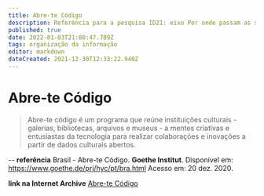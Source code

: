 ```yaml
---
title: Abre-te Código 
description: Referência para a pesquisa ID21: eixo Por onde passam as soluções.
published: true
date: 2022-01-03T21:08:47.709Z
tags: organização da informação
editor: markdown
dateCreated: 2021-12-30T12:33:22.940Z
---
```


# Abre-te Código 
> Abre-te código é um programa que reúne instituições culturais - galerias, bibliotecas, arquivos e museus - a mentes criativas e entusiastas da tecnologia para realizar colaborações e inovações a partir de dados culturais abertos. 

-- 
**referência** 
Brasil - Abre-te Código. **Goethe Institut**. Disponível em: https://www.goethe.de/prj/hyc/pt/bra.html Acesso em: 20 dez. 2020.

**link na Internet Archive**
[Abre-te Código](https://web.archive.org/web/20220103210717/https://www.goethe.de/prj/hyc/pt/bra.html)